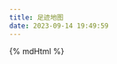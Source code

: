 ```yaml
---
title: 足迹地图
date: 2023-09-14 19:49:59
---
```


{% mdHtml %}
<style>

</style>
<div id="myMap" style="height:100vh;"></div>
<!-- MAP[END] -->


<script src='https://www.bing.com/api/maps/mapcontrol?callback=GetMap&key=AvfgntqoiU4NADAHQajrTZODiPAhoh5KCtFmdgX4y8npxuqZ0ssxwp76mhjYx1Dg' async defer></script>
<script src="https://cdn.jsdelivr.net/gh/yamazakidaisuke/BmapQuery/js/BmapQuery.js"></script>
<script>
    //init
    function GetMap() {
        //------------------------------------------------------------------------
        //1. Instance
        //------------------------------------------------------------------------
        const map = new Bmap("#myMap");
        //------------------------------------------------------------------------
        //2. Display Map
        //------------------------------------------------------------------------
        map.startMap(34.542793929470484, 104.60221188708677, "aerial", 4);

        //----------------------------------------------------
        //3. Infobox
        //   options = new Array();
        //   options[index] = { lat, lon, width, height, title, pinColor, description, show };
        //----------------------------------------------------
        const options = [
            {
                "lat":18.613956957240887,
                "lon":110.20463188805498,
                "title":"日月湾",
                "pinColor":"#ff0000",
                "height":300,
                "width":320,
                "description": `<div>测试<a href="#">123</a></div>`,
                "show":false
            },
            {
                "lat":18.675326,
                "lon":110.364246,
                "title":"神州岛",
                "pinColor":"#ff0000",
                "height":300,
                "width":320,
                "description": `<div>测试<a href="#">123</a></div>`,
                "show":false
            },
            {
                "lat":18.294968,
                "lon":109.394405,
                "title":"三亚",
                "pinColor":"#ff0000",
                "height":300,
                "width":320,
                "description": `<div>婚纱照<a href="#">123</a></div>`,
                "show":false
            },
            {
                "lat":37.505453,
                "lon":105.196264,
                "title":"中卫",
                "pinColor":"#ff0000",
                "height":300,
                "width":320,
                "description": `<div>婚纱照<a href="#">123</a></div>`,
                "show":false
            },
        ];
        //----------------------------------------------------
        //4. Switch infoboxs
        //   infoboxLayers(options, true); //true=one, false=Multiple
        //----------------------------------------------------
        map.infoboxLayers(options,true);
    }
</script>
{% endmdHtml %}
